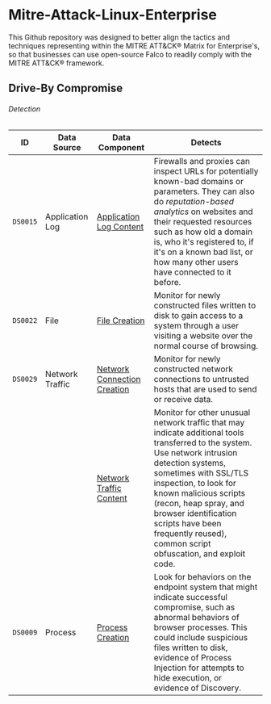 # Mitre-Attack-Linux-Enterprise
This Github repository was designed to better align the tactics and techniques representing within the MITRE ATT&amp;CK® Matrix for Enterprise's, so that businesses can use open-source Falco to readily comply with the MITRE ATT&amp;CK® framework.

## Drive-By Compromise

###### Detection

| ID | Data Source | Data Component | Detects |
| --- | --- | --- | --- |
| `DS0015` | Application Log | [Application Log Content](https://github.com/n1g3ld0ugla5/Mitre-Attack-Linux-Enterprise/blob/44d286a613cfc557848871f68d090a41cc91c417/rules/falco_rules.yaml#L4) | Firewalls and proxies can inspect URLs for potentially known-bad domains or parameters. They can also do *reputation-based analytics* on websites and their requested resources such as how old a domain is, who it's registered to, if it's on a known bad list, or how many other users have connected to it before. |
| `DS0022` | File | [File Creation](https://github.com/n1g3ld0ugla5/Mitre-Attack-Linux-Enterprise/blob/d746791e58d8b344ab3fe91a319c70c85c6b3699/rules/falco_rules.yaml#L14) | Monitor for newly constructed files written to disk to gain access to a system through a user visiting a website over the normal course of browsing. |
| `DS0029` | Network Traffic | [Network Connection Creation](https://github.com/n1g3ld0ugla5/Mitre-Attack-Linux-Enterprise/blob/e36296abbe1f3011f2359eb45dc13c73b95cf5e7/rules/falco_rules.yaml#L23) | Monitor for newly constructed network connections to untrusted hosts that are used to send or receive data. |
| | | [Network Traffic Content](https://github.com/n1g3ld0ugla5/Mitre-Attack-Linux-Enterprise/blob/5b72e1a7f0c3523c13ed69b08d55f4bdcb2051df/rules/falco_rules.yaml#L34) | Monitor for other unusual network traffic that may indicate additional tools transferred to the system. Use network intrusion detection systems, sometimes with SSL/TLS inspection, to look for known malicious scripts (recon, heap spray, and browser identification scripts have been frequently reused), common script obfuscation, and exploit code. |
| `DS0009` | Process | [Process Creation](https://github.com/n1g3ld0ugla5/Mitre-Attack-Linux-Enterprise/blob/3f0df43241c4ab3fd0e0bf4267ddff1028694aad/rules/falco_rules.yaml#L45) | Look for behaviors on the endpoint system that might indicate successful compromise, such as abnormal behaviors of browser processes. This could include suspicious files written to disk, evidence of Process Injection for attempts to hide execution, or evidence of Discovery. |
